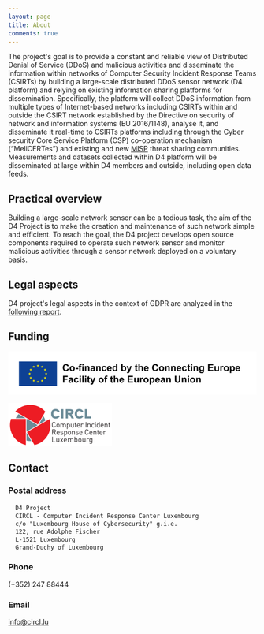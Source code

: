 ```yaml
---
layout: page
title: About
comments: true
---
```


The project's goal is to provide a constant and reliable view of Distributed Denial of Service (DDoS) and malicious activities and disseminate the information within networks of Computer Security Incident Response Teams (CSIRTs) by building a large-scale distributed DDoS sensor network (D4 platform) and relying on existing information sharing platforms for dissemination. Specifically, the platform will collect DDoS information from multiple types of Internet-based networks including CSIRTs within and outside the CSIRT network established by the Directive on security of network and information systems (EU 2016/1148), analyse it, and disseminate it real-time to CSIRTs platforms including through the Cyber security Core Service Platform (CSP) co-operation mechanism (“MeliCERTes”) and existing and new [MISP](https://www.misp-project.org/) threat sharing communities. Measurements and datasets collected within D4 platform will be disseminated at large within D4 members and outside, including open data feeds.

## Practical overview

Building a large-scale network sensor can be a tedious task, the aim of the D4 Project is to make the creation and maintenance of such network simple and efficient. To reach the goal, the D4 project develops open source components required to operate such network sensor and monitor malicious activities through a sensor network deployed on a voluntary basis.

## Legal aspects

D4 project's legal aspects in the context of GDPR are analyzed in the [following report](/assets/lsra-report.pdf).

## Funding

![](/assets/images/cef.png)

![](/assets/images/circl.png)

## Contact

### Postal address

~~~~
  D4 Project
  CIRCL - Computer Incident Response Center Luxembourg
  c/o "Luxembourg House of Cybersecurity" g.i.e.
  122, rue Adolphe Fischer
  L-1521 Luxembourg
  Grand-Duchy of Luxembourg
~~~~

### Phone

  (+352) 247 88444

### Email

  info@circl.lu

